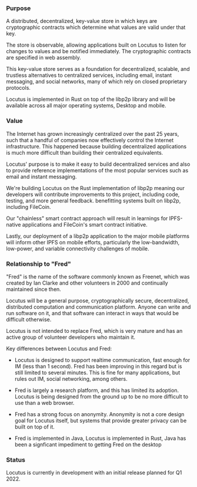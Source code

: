### Purpose

A distributed, decentralized, key-value store in which keys are cryptographic contracts which determine what values are valid under that key.

The store is observable, allowing applications built on Locutus to listen for changes to values and be notified immediately. The cryptographic contracts are specified in web assembly.

This key-value store serves as a foundation for decentralized, scalable, and trustless alternatives to centralized services, including email, instant messaging, and social networks, many of which rely on closed proprietary protocols.

Locutus is implemented in Rust on top of the libp2p library and will be available across all major operating systems, Desktop and mobile.

### Value

The Internet has grown increasingly centralized over the past 25 years, such that a handful of companies now effectively control the Internet infrastructure. This happened because building decentralized applications is much more difficult than building their centralized equivalents.

Locutus' purpose is to make it easy to build decentralized services and also to provide reference implementations of the most popular services such as email and instant messaging.

We're building Locutus on the Rust implementation of libp2p meaning our developers will contribute improvements to this project, including code, testing, and more general feedback. benefitting systems built on libp2p, including FileCoin.

Our "chainless" smart contract approach will result in learnings for IPFS-native applications and FileCoin's smart contract initiative.

Lastly, our deployment of a libp2p application to the major mobile platforms will inform other IPFS on mobile efforts, particularly the low-bandwidth, low-power, and variable connectivity challenges of mobile.

### Relationship to "Fred"

"Fred" is the name of the software commonly known as Freenet, which was created by Ian Clarke and other volunteers in 2000 and continually maintained since then.

Locutus will be a general purpose, cryptographically secure, decentralized, distributed computation and communication platform. Anyone can write and run software on it, and that software can interact in ways that would be difficult otherwise.

Locutus is not intended to replace Fred, which is very mature and has an active group of volunteer developers who maintain it.

Key differences between Locutus and Fred:

* Locutus is designed to support realtime communication, fast enough for IM (less than 1 second). Fred has been improving in this regard but is still limited to several minutes. This is fine for many applications, but rules out IM, social networking, among others.

* Fred is largely a research platform, and this has limited its adoption. Locutus is being designed from the ground up to be no more difficult to use than a web browser.

* Fred has a strong focus on anonymity. Anonymity is not a core design goal for Locutus itself, but systems that provide greater privacy can be built on top of it.

* Fred is implemented in Java, Locutus is implemented in Rust, Java has been a signficant impediment to getting Fred on the desktop

### Status

Locutus is currently in development with an initial release planned for Q1 2022.
